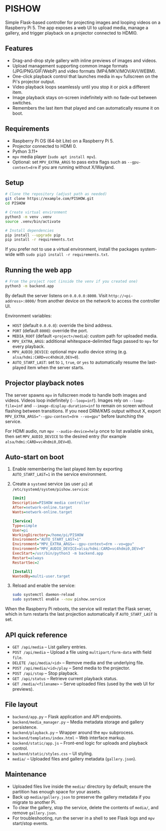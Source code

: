 # PISHOW

Simple Flask-based controller for projecting images and looping videos on a Raspberry Pi 5. The app exposes a web UI to upload media, manage a gallery, and trigger playback on a projector connected to HDMI0.

## Features

- Drag-and-drop style gallery with inline previews of images and videos.
- Upload management supporting common image formats (JPG/PNG/GIF/WebP) and video formats (MP4/MKV/MOV/AVI/WEBM).
- One-click playback control that launches media in `mpv` fullscreen on the Pi's projector output.
- Video playback loops seamlessly until you stop it or pick a different item.
- Image playback stays on-screen indefinitely with no fade-out between switches.
- Remembers the last item that played and can automatically resume it on boot.

## Requirements

- Raspberry Pi OS (64-bit Lite) on a Raspberry Pi 5.
- Projector connected to HDMI 0.
- Python 3.11+
- `mpv` media player (`sudo apt install mpv`).
- Optional: set `MPV_EXTRA_ARGS` to pass extra flags such as `--gpu-context=drm` if you are running without X/Wayland.

## Setup

```bash
# Clone the repository (adjust path as needed)
git clone https://example.com/PISHOW.git
cd PISHOW

# Create virtual environment
python3 -m venv .venv
source .venv/bin/activate

# Install dependencies
pip install --upgrade pip
pip install -r requirements.txt
```

If you prefer not to use a virtual environment, install the packages system-wide with `sudo pip3 install -r requirements.txt`.

## Running the web app

```bash
# From the project root (inside the venv if you created one)
python3 -m backend.app
```

By default the server listens on `0.0.0.0:8000`. Visit `http://<pi-address>:8000/` from another device on the network to access the controller UI.

Environment variables:

- `HOST` (default `0.0.0.0`): override the bind address.
- `PORT` (default `8000`): override the port.
- `MEDIA_ROOT` (default `<project>/media`): custom path for uploaded media.
- `MPV_EXTRA_ARGS`: additional whitespace-delimited flags passed to `mpv` for every playback.
- `MPV_AUDIO_DEVICE`: optional mpv audio device string (e.g. `alsa/hdmi:CARD=vc4hdmi0,DEV=0`).
- `AUTO_START_LAST`: set to `1`, `true`, or `yes` to automatically resume the last-played item when the server starts.

## Projector playback notes

The server spawns `mpv` in fullscreen mode to handle both images and videos. Videos loop indefinitely (`--loop=inf`). Images rely on `--loop-file=inf` and `--image-display-duration=inf` to remain on screen without flashing between transitions. If you need DRM/KMS output without X, export `MPV_EXTRA_ARGS="--gpu-context=drm --vo=gpu"` before launching the service.

For HDMI audio, run `mpv --audio-device=help` once to list available sinks, then set `MPV_AUDIO_DEVICE` to the desired entry (for example `alsa/hdmi:CARD=vc4hdmi0,DEV=0`).

## Auto-start on boot

1. Enable remembering the last played item by exporting `AUTO_START_LAST=1` in the service environment.
2. Create a `systemd` service (as user `pi`) at `/etc/systemd/system/pishow.service`:

   ```ini
   [Unit]
   Description=PISHOW media controller
   After=network-online.target
   Wants=network-online.target

   [Service]
   Type=simple
   User=pi
   WorkingDirectory=/home/pi/PISHOW
   Environment="AUTO_START_LAST=1"
   Environment="MPV_EXTRA_ARGS=--gpu-context=drm --vo=gpu"
   Environment="MPV_AUDIO_DEVICE=alsa/hdmi:CARD=vc4hdmi0,DEV=0"
   ExecStart=/usr/bin/python3 -m backend.app
   Restart=always
   RestartSec=2

   [Install]
   WantedBy=multi-user.target
   ```

3. Reload and enable the service:

   ```bash
   sudo systemctl daemon-reload
   sudo systemctl enable --now pishow.service
   ```

When the Raspberry Pi reboots, the service will restart the Flask server, which in turn restarts the last projection automatically if `AUTO_START_LAST` is set.

## API quick reference

- `GET /api/media` – List gallery entries.
- `POST /api/media` – Upload a file using `multipart/form-data` with field `file`.
- `DELETE /api/media/<id>` – Remove media and the underlying file.
- `POST /api/media/<id>/play` – Send media to the projector.
- `POST /api/stop` – Stop playback.
- `GET /api/status` – Retrieve current playback status.
- `GET /media/<filename>` – Serve uploaded files (used by the web UI for previews).

## File layout

- `backend/app.py` – Flask application and API endpoints.
- `backend/media_manager.py` – Media metadata storage and gallery persistence.
- `backend/playback.py` – Wrapper around the `mpv` subprocess.
- `backend/templates/index.html` – Web interface markup.
- `backend/static/app.js` – Front-end logic for uploads and playback control.
- `backend/static/styles.css` – UI styling.
- `media/` – Uploaded files and gallery metadata (`gallery.json`).

## Maintenance

- Uploaded files live inside the `media/` directory by default; ensure the partition has enough space for your assets.
- Back up `media/gallery.json` to preserve the gallery metadata if you migrate to another Pi.
- To clear the gallery, stop the service, delete the contents of `media/`, and remove `gallery.json`.
- For troubleshooting, run the server in a shell to see Flask logs and `mpv` start/stop events.
